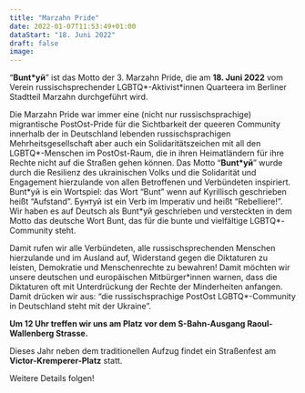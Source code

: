 ```yaml
---
title: "Marzahn Pride"
date: 2022-01-07T11:53:49+01:00
dataStart: "18. Juni 2022"
draft: false
image:
---
```


“**Bunt\*уй**” ist das Motto der 3. Marzahn Pride, die am **18. Juni 2022** vom Verein russischsprechender LGBTQ\*-Aktivist\*innen Quarteera im Berliner Stadtteil Marzahn durchgeführt wird.

Die Marzahn Pride war immer eine (nicht nur russischsprachige) migrantische PostOst-Pride für die Sichtbarkeit der queeren Community innerhalb der in Deutschland lebenden russischsprachigen Mehrheitsgesellschaft aber auch ein Solidaritätszeichen mit all den LGBTQ\*-Menschen im PostOst-Raum, die in ihren Heimatländern für ihre Rechte nicht auf die Straßen gehen können. Das Motto “**Bunt\*уй**” wurde durch die Resilienz des ukrainischen Volks und die Solidarität und Engagement hierzulande von allen Betroffenen und Verbündeten inspiriert. Bunt\*уй is ein Wortspiel: das Wort “Bunt” wenn auf Kyrillisch geschrieben heißt “Aufstand”. Бунтуй ist ein Verb im Imperativ und heißt “Rebelliere!”. Wir haben es auf Deutsch als Bunt\*уй geschrieben und versteckten in dem Motto das deutsche Wort Bunt, das für die bunte und vielfältige LGBTQ\*-Community steht.

Damit rufen wir alle Verbündeten, alle russischsprechenden Menschen hierzulande und im Ausland auf, Widerstand gegen die Diktaturen zu leisten, Demokratie und Menschenrechte zu bewahren! Damit möchten wir unsere deutschen und europäischen Mitbürger\*innen warnen, dass die Diktaturen oft mit Unterdrückung der Rechte der Minderheiten anfangen.
Damit drücken wir aus: “die russischsprachige PostOst LGBTQ\*-Community in Deutschland steht mit der Ukraine”.

**Um 12 Uhr treffen wir uns am Platz vor dem S-Bahn-Ausgang Raoul-Wallenberg Strasse.**

Dieses Jahr neben dem traditionellen Aufzug findet ein Straßenfest am **Victor-Kremperer-Platz** statt.

Weitere Details folgen!